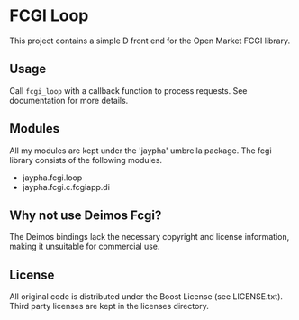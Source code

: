 FCGI Loop
=========

This project contains a simple D front end for the Open Market FCGI library.

Usage
-----

Call `fcgi_loop` with a callback function to process requests. See documentation for more details.


Modules
-------

All my modules are kept under the 'jaypha' umbrella package. The fcgi
library consists of the following modules.

* jaypha.fcgi.loop
* jaypha.fcgi.c.fcgiapp.di

Why not use Deimos Fcgi?
------------------------

The Deimos bindings lack the necessary copyright and license information,
making it unsuitable for commercial use.

License
-------

All original code is distributed under the Boost License
(see LICENSE.txt). Third party licenses are kept in the licenses
directory.

